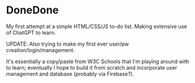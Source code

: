 # DoneDone
My first attempt at a simple HTML/CSS/JS to-do list. Making extensive use of ChatGPT to learn.

UPDATE: Also trying to make my first ever user/pw creation/login/management.

It's essentially a copy/paste from W3C Schools that I'm playing around with to learn; eventually I hope to build it from scratch and incorporate user management and database (probably via Firebase?).
